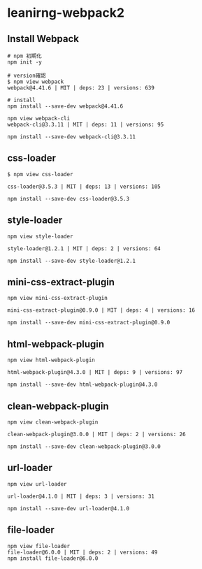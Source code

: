 # leanirng-webpack2

## Install Webpack
```
# npm 初期化
npm init -y

# version確認
$ npm view webpack
webpack@4.41.6 | MIT | deps: 23 | versions: 639

# install
npm install --save-dev webpack@4.41.6

npm view webpack-cli
webpack-cli@3.3.11 | MIT | deps: 11 | versions: 95

npm install --save-dev webpack-cli@3.3.11

```

## css-loader

```
$ npm view css-loader

css-loader@3.5.3 | MIT | deps: 13 | versions: 105

npm install --save-dev css-loader@3.5.3
```

## style-loader

```
npm view style-loader

style-loader@1.2.1 | MIT | deps: 2 | versions: 64

npm install --save-dev style-loader@1.2.1
```

## mini-css-extract-plugin

```
npm view mini-css-extract-plugin

mini-css-extract-plugin@0.9.0 | MIT | deps: 4 | versions: 16

npm install --save-dev mini-css-extract-plugin@0.9.0
```

## html-webpack-plugin

```
npm view html-webpack-plugin

html-webpack-plugin@4.3.0 | MIT | deps: 9 | versions: 97

npm install --save-dev html-webpack-plugin@4.3.0
```

## clean-webpack-plugin

```
npm view clean-webpack-plugin

clean-webpack-plugin@3.0.0 | MIT | deps: 2 | versions: 26

npm install --save-dev clean-webpack-plugin@3.0.0
```

## url-loader

```
npm view url-loader

url-loader@4.1.0 | MIT | deps: 3 | versions: 31

npm install --save-dev url-loader@4.1.0
```

## file-loader

```
npm view file-loader
file-loader@6.0.0 | MIT | deps: 2 | versions: 49
npm install file-loader@6.0.0
```
